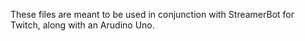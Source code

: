 These files are meant to be used in conjunction with StreamerBot for Twitch, along with an Arudino Uno. 
